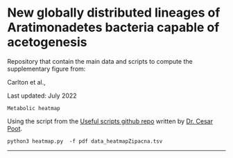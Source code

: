 # New globally distributed lineages of Aratimonadetes bacteria capable of acetogenesis

Repository that contain the main data and scripts to compute the supplementary figure from:

Carlton et al., 

Last updated: July 2022



`Metabolic heatmap`

Using the script from the [Useful scripts github repo](https://github.com/valdeanda/Useful_scripts/blob/master/README.md#heatmap) written by [Dr. Cesar Poot](https://scholar.google.com.mx/citations?user=dwpBCCQAAAAJ&hl=en). 


```
python3 heatmap.py  -f pdf data_heatmapZipacna.tsv
```


---
